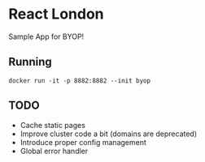 # React London

Sample App for BYOP!

## Running

`docker run -it -p 8882:8882 --init byop`

## TODO

* Cache static pages
* Improve cluster code a bit (domains are deprecated)
* Introduce proper config management
* Global error handler

